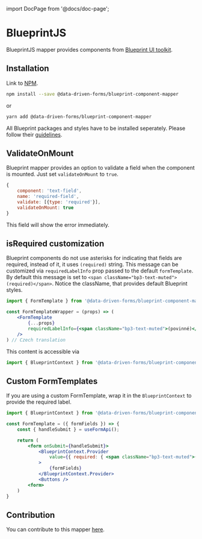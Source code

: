 import DocPage from '@docs/doc-page';

<DocPage>

# BlueprintJS

BlueprintJS mapper provides components from [Blueprint UI toolkit](https://blueprintjs.com/).

## Installation

Link to [NPM](https://www.npmjs.com/package/@data-driven-forms/blueprint-component-mapper).

```bash
npm install --save @data-driven-forms/blueprint-component-mapper
```
or
```bash
yarn add @data-driven-forms/blueprint-component-mapper
```

All Blueprint packages and styles have to be installed seperately. Please follow their [guidelines](https://blueprintjs.com/docs/#blueprint/getting-started).

## ValidateOnMount

Blueprint mapper provides an option to validate a field when the component is mounted. Just set `validateOnMount` to `true`.

```jsx
{
    component: 'text-field',
    name: 'required-field',
    validate: [{type: 'required'}],
    validateOnMount: true
}
```

This field will show the error immediately.

## isRequired customization

Blueprint components do not use asterisks for indicating that fields are required, instead of it, it uses `(required)` string. This message can be customized via `requiredLabelInfo` prop passed to the default `formTemplate`. By default this message is set to `<span className="bp3-text-muted">(required)</span>`. Notice the className, that provides default Blueprint styles.

```jsx
import { FormTemplate } from '@data-driven-forms/blueprint-component-mapper';

const FormTemplateWrapper = (props) => (
    <FormTemplate
        {...props}
        requiredLabelInfo={<span className="bp3-text-muted">(povinné)</span>}
    />
) // Czech translation
```

This content is accessible via

```jsx
import { BlueprintContext } from '@data-driven-forms/blueprint-component-mapper';
```

## Custom FormTemplates

If you are using a custom FormTemplate, wrap it in the `BlueprintContext` to provide the required label.

```jsx
import { BlueprintContext } from '@data-driven-forms/blueprint-component-mapper';

const FormTemplate = ({ formFields }) => {
    const { handleSubmit } = useFormApi();

    return (
        <form onSubmit={handleSubmit}>
            <BlueprintContext.Provider
                value={{ required: { <span className="bp3-text-muted">(required)</span> }}}
            >
                {formFields}
            </BlueprintContext.Provider>
            <Buttons />
        <form>
    )
}
```

## Contribution

You can contribute to this mapper [here](https://github.com/data-driven-forms/react-forms/tree/master/packages/blueprint-component-mapper).

</DocPage>
